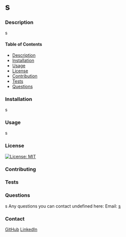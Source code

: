 # s
### Description
  s
#### Table of Contents
 - [Description](#description)
 - [Installation](#installation)
 - [Usage](#usage)
 - [License](#license)
 - [Contribution](#contribution)
 - [Tests](#tests)
 - [Questions](#questions)

### Installation
  s
### Usage
  s
### License
[![License: MIT](https://img.shields.io/badge/License-MIT-yellow.svg)](https://opensource.org/licenses/MIT)
### Contributing 

### Tests

### Questions
s
Any questions you can contact undefined here:
Email: [s](mailto:s)
### Contact
[GitHub](https://github.com/s)
[LinkedIn](https://www.linkedin.com/in/s-ab45a619a/)
